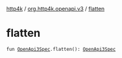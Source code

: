 [http4k](../index.md) / [org.http4k.openapi.v3](index.md) / [flatten](./flatten.md)

# flatten

`fun `[`OpenApi3Spec`](-open-api3-spec/index.md)`.flatten(): `[`OpenApi3Spec`](-open-api3-spec/index.md)